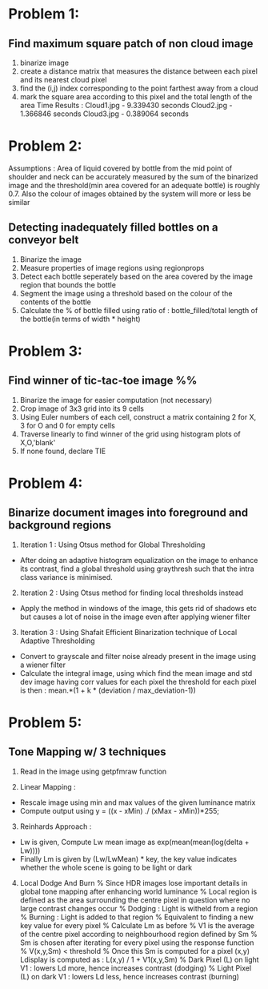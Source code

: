 # Problem 1:

## Find maximum square patch of non cloud image 
1. binarize image
2. create a distance matrix that measures the distance between each pixel and its nearest cloud pixel 
3. find the (i,j) index corresponding to the point farthest away from a cloud
4. mark the square area according to this pixel and the total length of the area
 Time Results :
 Cloud1.jpg - 9.339430 seconds
 Cloud2.jpg - 1.366846 seconds
 Cloud3.jpg - 0.389064 seconds

# Problem 2:

Assumptions : Area of liquid covered by bottle from the mid point of shoulder and neck can be accurately measured by the sum of the binarized image and the threshold(min area covered for an adequate bottle) is roughly 0.7. Also the colour of images obtained by the system will more or less be similar

## Detecting inadequately filled bottles on a conveyor belt 
1. Binarize the image 
2. Measure properties of image regions using regionprops
3.  Detect each bottle seperately based on the area covered by the image region that bounds the bottle
4. Segment the image using a threshold based on the colour of the contents of the bottle
5. Calculate the % of bottle filled using ratio of  : bottle_filled/total length of the bottle(in terms of width * height)

# Problem 3:

## Find winner of tic-tac-toe image %%
1. Binarize the image for easier computation (not necessary)
2. Crop image of 3x3 grid into its 9 cells
3. Using Euler numbers of each cell, construct a matrix containing 2 for X, 3 for O and 0 for empty cells
4. Traverse linearly to find winner of the grid using histogram plots of X,O,'blank'
5. If none found, declare TIE

# Problem 4:

## Binarize document images into foreground and background regions 

1. Iteration 1 : Using Otsus method for Global Thresholding
* After doing an adaptive histogram equalization on the image to enhance its contrast, find a global threshold using graythresh such that the intra class variance is minimised.

2. Iteration 2 : Using Otsus method for finding local thresholds instead
* Apply the method in windows of the image, this gets rid of shadows etc but causes a lot of noise in the image even after applying wiener filter

3. Iteration 3 : Using Shafait Efficient Binarization technique of Local Adaptive Thresholding 
* Convert to grayscale and filter noise already present in the image using a wiener filter
* Calculate the integral image, using which find the mean image and std dev image having corr values for each pixel
 the threshold for each pixel is then :  mean.*(1 + k * (deviation / max_deviation-1))

# Problem 5:

## Tone Mapping w/ 3 techniques 
1. Read in the image using getpfmraw function 

2. Linear Mapping :
* Rescale image using min and max values of the given luminance matrix
* Compute output using y = ((x - xMin) ./ (xMax - xMin))*255;

3. Reinhards Approach :
* Lw is given, Compute Lw mean image as exp(mean(mean(log(delta + Lw))))
* Finally Lm is given by (Lw/LwMean) * key, the key value indicates whether the whole scene is going to be light or dark

4. Local Dodge And Burn
% Since HDR images lose important details in global tone mapping after enhancing world luminance
% Local region is defined as the area surrounding the centre pixel in question where no large contrast changes occur
% Dodging : Light is witheld from a region
% Burning : Light is added to that region
% Equivalent to finding a new key value for every pixel
% Calculate Lm as before
% V1 is the average of the centre pixel according to neighbourhood region defined by Sm
% Sm is chosen after iterating for every pixel using the response function
% V(x,y,Sm) < threshold
% Once this Sm is computed for a pixel (x,y) Ldisplay is computed as : L(x,y) / 1 + V1(x,y,Sm)
% Dark Pixel (L) on light V1 : lowers Ld more, hence increases contrast (dodging) 
% Light Pixel (L) on dark V1 : lowers Ld less, hence increases contrast (burning)

